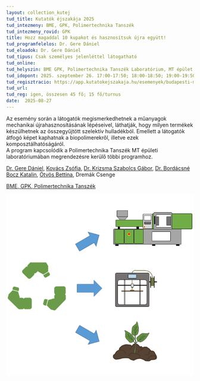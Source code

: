 ```yaml
---
layout: collection_kutej
tud_title: Kutatók éjszakája 2025
tud_intezmeny: BME, GPK, Polimertechnika Tanszék
tud_intezmeny_rovid: GPK
title: Hozz magaddal 10 kupakot és hasznosítsuk újra együtt!
tud_programfelelos: Dr. Gere Dániel
tud_eloadok: Dr. Gere Dániel
tud_tipus: Csak személyes jelenléttel látogatható
tud_online: 
tud_helyszin: BME GPK, Polimertechnika Tanszék Laboratórium, MT épület Bertalan L. utca felőli bejárat
tud_idopont: 2025. szeptember 26. 17:00-17:50; 18:00-18:50; 19:00-19:50
tud_regisztracio: https://app.kutatokejszakaja.hu/esemenyek/budapesti-muszaki-es-gazdasagtudomanyi-egyetem-bme/hozz-magaddal-10-kupakot-es-hasznositsuk-ujra-egyutt-1
tud_url: 
tud_reg: igen, összesen 45 fő; 15 fő/turnus
date:  2025-08-27
---
```


Az esemény során a látogatók megismerkedhetnek a műanyagok mechanikai újrahasznosításának lépéseivel, láthatják, hogy milyen termékek készülhetnek az összegyűjtött szelektív hulladékból. 
Emellett a látogatók átfogó képet kaphatnak a biopolimerekről, illetve ezek komposztálhatóságáról.  
A program kapcsolódik a Polimertechnika Tanszék MT épületi laboratóriumában megrendezésre kerülő többi programhoz.

[Dr. Gere Dániel](https://tudprog.bme.hu/kutatok_ejszakaja/profilok/gere_daniel), [Kovács Zsófia](https://tudprog.bme.hu/kutatok_ejszakaja/profilok/kovacs_zsofia),	[Dr. Krizsma Szabolcs Gábor](https://tudprog.bme.hu/kutatok_ejszakaja/profilok/krizsma_szabolcs),	[Dr. Bordácsné Bocz Katalin](https://tudprog.bme.hu/kutatok_ejszakaja/profilok/bordacsne_bocz_katalin),	[Ötvös Bettina](https://tudprog.bme.hu/kutatok_ejszakaja/profilok/otvos_bettina),	Dremák Csenge

[BME, GPK, Polimertechnika Tanszék](http://www.pt.bme.hu/fooldal.php?l=m)

![A sejt titkai: DNS-től a fehérjékig](../2025/images/hozz-magaddal-10-kupakot-es-hasznositsuk-ujra-egyutt.png)
